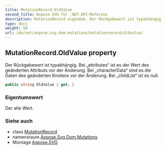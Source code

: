 ```yaml
---
title: MutationRecord.OldValue
second_title: Aspose.SVG für .NET-API-Referenz
description: MutationRecord eigendom. Der Rückgabewert ist typabhängig. Bei attributes ist es der Wert des geänderten Attributs vor der Änderung. Bei characterData sind es die Daten des geänderten Knotens vor der Änderung. Bei childList ist es null.
type: docs
weight: 50
url: /de/net/aspose.svg.dom.mutations/mutationrecord/oldvalue/
---
```

## MutationRecord.OldValue property

Der Rückgabewert ist typabhängig. Bei „attributes“ ist es der Wert des geänderten Attributs vor der Änderung. Bei „characterData“ sind es die Daten des geänderten Knotens vor der Änderung. Bei „childList“ ist es null.

```csharp
public string OldValue { get; }
```

### Eigentumswert

Der alte Wert.

### Siehe auch

* class [MutationRecord](../)
* namensraum [Aspose.Svg.Dom.Mutations](../../mutationrecord/)
* Montage [Aspose.SVG](../../../)


